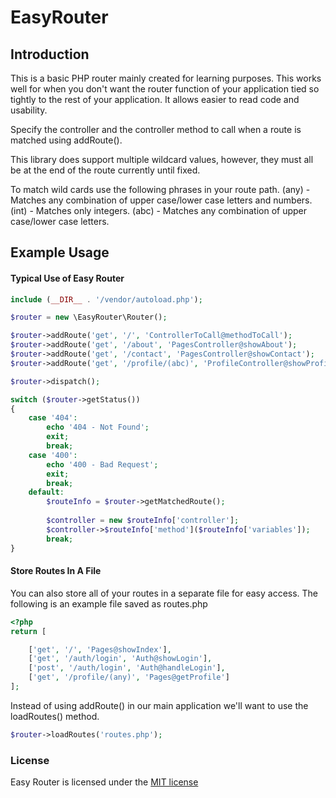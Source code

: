 # EasyRouter

## Introduction

This is a basic PHP router mainly created for learning purposes. This works well for when you don't want the router
function of your application tied so tightly to the rest of your application. It allows easier to read code and usability.

Specify the controller and the controller method to call when a route is matched using addRoute().

This library does support multiple wildcard values, however, they must all be at the end of the route currently until fixed.

To match wild cards use the following phrases in your route path.
(any) - Matches any combination of upper case/lower case letters and numbers.
(int) - Matches only integers.
(abc) - Matches any combination of upper case/lower case letters.

## Example Usage

#### Typical Use of Easy Router
```php
include (__DIR__ . '/vendor/autoload.php');

$router = new \EasyRouter\Router();

$router->addRoute('get', '/', 'ControllerToCall@methodToCall');
$router->addRoute('get', '/about', 'PagesController@showAbout');
$router->addRoute('get', '/contact', 'PagesController@showContact');
$router->addRoute('get', '/profile/(abc)', 'ProfileController@showProfile');

$router->dispatch();

switch ($router->getStatus())
{
    case '404':
        echo '404 - Not Found';
        exit;
        break;
    case '400':
        echo '400 - Bad Request';
        exit;
        break;
    default:
	    $routeInfo = $router->getMatchedRoute();
        
	    $controller = new $routeInfo['controller'];
	    $controller->$routeInfo['method']($routeInfo['variables']);
        break;
}

```

#### Store Routes In A File

You can also store all of your routes in a separate file for easy access. The following is an example file saved as routes.php
```php
<?php
return [

    ['get', '/', 'Pages@showIndex'],
    ['get', '/auth/login', 'Auth@showLogin'],
    ['post', '/auth/login', 'Auth@handleLogin'],
    ['get', '/profile/(any)', 'Pages@getProfile']
];
```

Instead of using addRoute() in our main application we'll want to use the loadRoutes() method.
```php
$router->loadRoutes('routes.php');
```

### License

Easy Router is licensed under the [MIT license](http://opensource.org/licenses/MIT)